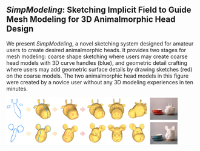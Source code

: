 ## *SimpModeling*: Sketching Implicit Field to Guide Mesh Modeling for 3D Animalmorphic Head Design

We present *SimpModeling*, a novel sketching system designed for amateur users to create desired animalmorphic heads. It provides two stages for mesh modeling: coarse shape sketching where users may create coarse head models with 3D curve handles (blue), and geometric detail crafting where users may add geometric surface details by drawing sketches (red) on the coarse models. The two animalmorphic head models in this figure were created by a novice user without any 3D modeling experiences in ten minutes.

<img src="./docs/paper-teaser.png" width="90%"/>

